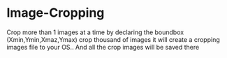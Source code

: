 # Image-Cropping
Crop more than 1 images at a time by declaring the boundbox (Xmin,Ymin,Xmaz,Ymax)
crop thousand of images
it will create a cropping images file to your OS..
And all the crop images will be saved there
